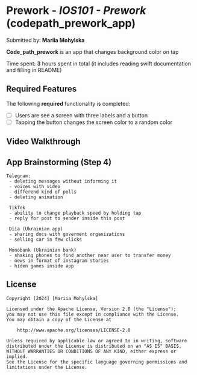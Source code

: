 # Prework - *IOS101 - Prework* (codepath_prework_app)

Submitted by: **Mariia Mohylska**

**Code_path_prework** is an app that changes background color on tap

Time spent: **3** hours spent in total (it includes reading swift documentation and filling in README)

## Required Features

The following **required** functionality is completed:

- [ ] Users are see a screen with three labels and a button
- [ ] Tapping the button changes the screen color to a random color
 
## Video Walkthrough


## App Brainstorming (Step 4)

    Telegram:
     - deleting messages without informing it
     - voices with video
     - differend kind of polls
     - deleting animation 
     
     TikTok
     - ability to change playback speed by holding tap
     - reply for post to sender inside this post
     
     Diia (Ukrainian app)
     - sharing docs with goverment organizations
     - selling car in few clicks
     
     Monobank (Ukrainian bank)
     - shaking phones to find another near user to transfer money
     - news in format of instagram stories
     - hiden games inside app

## License

    Copyright [2024] [Mariia Mohylska]

    Licensed under the Apache License, Version 2.0 (the "License");
    you may not use this file except in compliance with the License.
    You may obtain a copy of the License at

        http://www.apache.org/licenses/LICENSE-2.0

    Unless required by applicable law or agreed to in writing, software
    distributed under the License is distributed on an "AS IS" BASIS,
    WITHOUT WARRANTIES OR CONDITIONS OF ANY KIND, either express or implied.
    See the License for the specific language governing permissions and
    limitations under the License.
